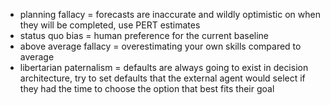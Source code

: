 - planning fallacy = forecasts are inaccurate and wildly optimistic on when they will be completed, use PERT estimates
- status quo bias = human preference for the current baseline
- above average fallacy = overestimating your own skills compared to average
- libertarian paternalism = defaults are always going to exist in decision architecture, try to set defaults that the external agent would select if they had the time to choose the option that best fits their goal

